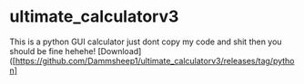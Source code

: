 # ultimate_calculatorv3
This is a python GUI calculator
just dont copy my code and shit then you should be fine hehehe!
[Download]([https://github.com/Dammsheep1/ultimate_calculatorv3/releases/tag/python]
